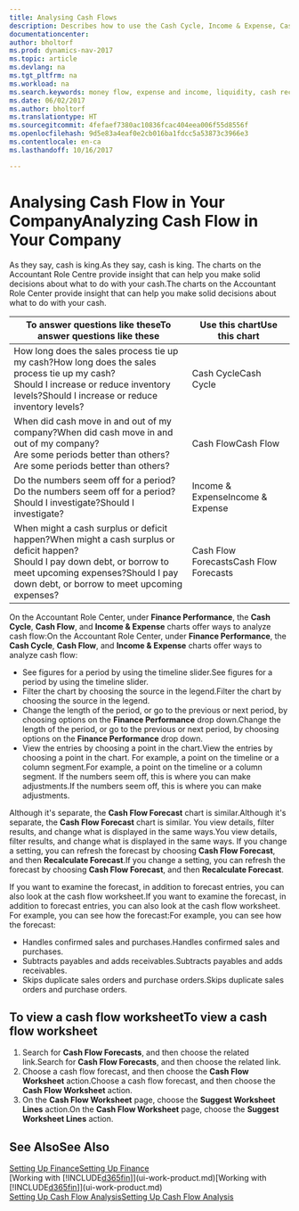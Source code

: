 ```yaml
---
title: Analysing Cash Flows
description: Describes how to use the Cash Cycle, Income & Expense, Cash Flow, and Cash Flow Forecast charts to analyze the past and future flow of money in and out of your company.
documentationcenter: 
author: bholtorf
ms.prod: dynamics-nav-2017
ms.topic: article
ms.devlang: na
ms.tgt_pltfrm: na
ms.workload: na
ms.search.keywords: money flow, expense and income, liquidity, cash receipts minus cash payments, Cartera
ms.date: 06/02/2017
ms.author: bholtorf
ms.translationtype: HT
ms.sourcegitcommit: 4fefaef7380ac10836fcac404eea006f55d8556f
ms.openlocfilehash: 9d5e83a4eaf0e2cb016ba1fdcc5a53873c3966e3
ms.contentlocale: en-ca
ms.lasthandoff: 10/16/2017

---
```

# <a name="analyzing-cash-flow-in-your-company"></a><span data-ttu-id="51168-103">Analysing Cash Flow in Your Company</span><span class="sxs-lookup"><span data-stu-id="51168-103">Analyzing Cash Flow in Your Company</span></span>
<span data-ttu-id="51168-104">As they say, cash is king.</span><span class="sxs-lookup"><span data-stu-id="51168-104">As they say, cash is king.</span></span> <span data-ttu-id="51168-105">The charts on the Accountant Role Centre provide insight that can help you make solid decisions about what to do with your cash.</span><span class="sxs-lookup"><span data-stu-id="51168-105">The charts on the Accountant Role Center provide insight that can help you make solid decisions about what to do with your cash.</span></span>  

| <span data-ttu-id="51168-106">To answer questions like these</span><span class="sxs-lookup"><span data-stu-id="51168-106">To answer questions like these</span></span> | <span data-ttu-id="51168-107">Use this chart</span><span class="sxs-lookup"><span data-stu-id="51168-107">Use this chart</span></span> |
| --- | --- |
| <span data-ttu-id="51168-108">How long does the sales process tie up my cash?</span><span class="sxs-lookup"><span data-stu-id="51168-108">How long does the sales process tie up my cash?</span></span></br> <span data-ttu-id="51168-109">Should I increase or reduce inventory levels?</span><span class="sxs-lookup"><span data-stu-id="51168-109">Should I increase or reduce inventory levels?</span></span> |<span data-ttu-id="51168-110">Cash Cycle</span><span class="sxs-lookup"><span data-stu-id="51168-110">Cash Cycle</span></span> |
| <span data-ttu-id="51168-111">When did cash move in and out of my company?</span><span class="sxs-lookup"><span data-stu-id="51168-111">When did cash move in and out of my company?</span></span></br> <span data-ttu-id="51168-112">Are some periods better than others?</span><span class="sxs-lookup"><span data-stu-id="51168-112">Are some periods better than others?</span></span> |<span data-ttu-id="51168-113">Cash Flow</span><span class="sxs-lookup"><span data-stu-id="51168-113">Cash Flow</span></span> |
| <span data-ttu-id="51168-114">Do the numbers seem off for a period?</span><span class="sxs-lookup"><span data-stu-id="51168-114">Do the numbers seem off for a period?</span></span></br> <span data-ttu-id="51168-115">Should I investigate?</span><span class="sxs-lookup"><span data-stu-id="51168-115">Should I investigate?</span></span> |<span data-ttu-id="51168-116">Income & Expense</span><span class="sxs-lookup"><span data-stu-id="51168-116">Income & Expense</span></span> |
| <span data-ttu-id="51168-117">When might a cash surplus or deficit happen?</span><span class="sxs-lookup"><span data-stu-id="51168-117">When might a cash surplus or deficit happen?</span></span></br> <span data-ttu-id="51168-118">Should I pay down debt, or borrow to meet upcoming expenses?</span><span class="sxs-lookup"><span data-stu-id="51168-118">Should I pay down debt, or borrow to meet upcoming expenses?</span></span> |<span data-ttu-id="51168-119">Cash Flow Forecasts</span><span class="sxs-lookup"><span data-stu-id="51168-119">Cash Flow Forecasts</span></span> |

<span data-ttu-id="51168-120">On the Accountant Role Center, under **Finance Performance**, the **Cash Cycle**, **Cash Flow**, and **Income & Expense** charts offer ways to analyze cash flow:</span><span class="sxs-lookup"><span data-stu-id="51168-120">On the Accountant Role Center, under **Finance Performance**, the **Cash Cycle**, **Cash Flow**, and **Income & Expense** charts offer ways to analyze cash flow:</span></span>  

* <span data-ttu-id="51168-121">See figures for a period by using the timeline slider.</span><span class="sxs-lookup"><span data-stu-id="51168-121">See figures for a period by using the timeline slider.</span></span>  
* <span data-ttu-id="51168-122">Filter the chart by choosing the source in the legend.</span><span class="sxs-lookup"><span data-stu-id="51168-122">Filter the chart by choosing the source in the legend.</span></span>  
* <span data-ttu-id="51168-123">Change the length of the period, or go to the previous or next period, by choosing options on the **Finance Performance** drop down.</span><span class="sxs-lookup"><span data-stu-id="51168-123">Change the length of the period, or go to the previous or next period, by choosing options on the **Finance Performance** drop down.</span></span>  
* <span data-ttu-id="51168-124">View the entries by choosing a point in the chart.</span><span class="sxs-lookup"><span data-stu-id="51168-124">View the entries by choosing a point in the chart.</span></span> <span data-ttu-id="51168-125">For example, a point on the timeline or a column segment.</span><span class="sxs-lookup"><span data-stu-id="51168-125">For example, a point on the timeline or a column segment.</span></span> <span data-ttu-id="51168-126">If the numbers seem off, this is where you can make adjustments.</span><span class="sxs-lookup"><span data-stu-id="51168-126">If the numbers seem off, this is where you can make adjustments.</span></span>  

<span data-ttu-id="51168-127">Although it's separate, the **Cash Flow Forecast** chart is similar.</span><span class="sxs-lookup"><span data-stu-id="51168-127">Although it's separate, the **Cash Flow Forecast** chart is similar.</span></span> <span data-ttu-id="51168-128">You view details, filter results, and change what is displayed in the same ways.</span><span class="sxs-lookup"><span data-stu-id="51168-128">You view details, filter results, and change what is displayed in the same ways.</span></span> <span data-ttu-id="51168-129">If you change a setting, you can refresh the forecast by choosing **Cash Flow Forecast**, and then **Recalculate Forecast**.</span><span class="sxs-lookup"><span data-stu-id="51168-129">If you change a setting, you can refresh the forecast by choosing **Cash Flow Forecast**, and then **Recalculate Forecast**.</span></span>

<span data-ttu-id="51168-130">If you want to examine the forecast, in addition to forecast entries, you can also look at the cash flow worksheet.</span><span class="sxs-lookup"><span data-stu-id="51168-130">If you want to examine the forecast, in addition to forecast entries, you can also look at the cash flow worksheet.</span></span> <span data-ttu-id="51168-131">For example, you can see how the forecast:</span><span class="sxs-lookup"><span data-stu-id="51168-131">For example, you can see how the forecast:</span></span>

* <span data-ttu-id="51168-132">Handles confirmed sales and purchases.</span><span class="sxs-lookup"><span data-stu-id="51168-132">Handles confirmed sales and purchases.</span></span>  
* <span data-ttu-id="51168-133">Subtracts payables and adds receivables.</span><span class="sxs-lookup"><span data-stu-id="51168-133">Subtracts payables and adds receivables.</span></span>  
* <span data-ttu-id="51168-134">Skips duplicate sales orders and purchase orders.</span><span class="sxs-lookup"><span data-stu-id="51168-134">Skips duplicate sales orders and purchase orders.</span></span>  

## <a name="to-view-a-cash-flow-worksheet"></a><span data-ttu-id="51168-135">To view a cash flow worksheet</span><span class="sxs-lookup"><span data-stu-id="51168-135">To view a cash flow worksheet</span></span>
1. <span data-ttu-id="51168-136">Search for **Cash Flow Forecasts**, and then choose the related link.</span><span class="sxs-lookup"><span data-stu-id="51168-136">Search for **Cash Flow Forecasts**, and then choose the related link.</span></span>  
2. <span data-ttu-id="51168-137">Choose a cash flow forecast, and then choose the **Cash Flow Worksheet** action.</span><span class="sxs-lookup"><span data-stu-id="51168-137">Choose a cash flow forecast, and then choose the **Cash Flow Worksheet** action.</span></span>  
3. <span data-ttu-id="51168-138">On the **Cash Flow Worksheet** page, choose the **Suggest Worksheet Lines** action.</span><span class="sxs-lookup"><span data-stu-id="51168-138">On the **Cash Flow Worksheet** page, choose the **Suggest Worksheet Lines** action.</span></span>  

## <a name="see-also"></a><span data-ttu-id="51168-139">See Also</span><span class="sxs-lookup"><span data-stu-id="51168-139">See Also</span></span>
[<span data-ttu-id="51168-140">Setting Up Finance</span><span class="sxs-lookup"><span data-stu-id="51168-140">Setting Up Finance</span></span>](finance-setup-finance.md)  
<span data-ttu-id="51168-141">[Working with [!INCLUDE[d365fin](includes/d365fin_md.md)]](ui-work-product.md)</span><span class="sxs-lookup"><span data-stu-id="51168-141">[Working with [!INCLUDE[d365fin](includes/d365fin_md.md)]](ui-work-product.md)</span></span>  
[<span data-ttu-id="51168-142">Setting Up Cash Flow Analysis</span><span class="sxs-lookup"><span data-stu-id="51168-142">Setting Up Cash Flow Analysis</span></span>](finance-setup-cash-flow-analyses.md)  

